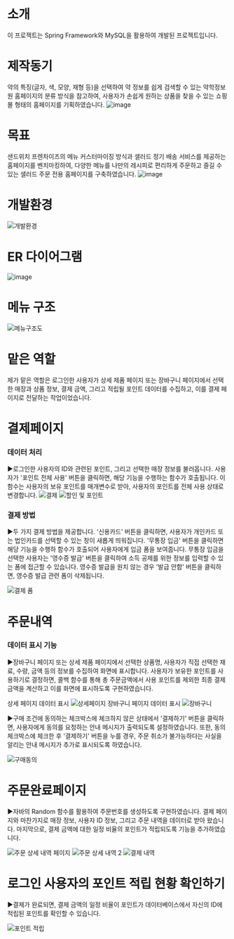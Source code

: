 # 소개
이 프로젝트는 Spring Framework와 MySQL을 활용하여 개발된 프로젝트입니다.

# 제작동기
약의 특징(글자, 색, 모양, 재형 등)을 선택하여 약 정보를 쉽게 검색할 수 있는 약학정보원 홈페이지의 분류 방식을 참고하여, 사용자가 손쉽게 원하는 상품을 찾을 수 있는 쇼핑몰 형태의 홈페이지를 기획하였습니다.
![image](https://github.com/jiyooya/TIM/assets/127083635/a4c6707b-e926-4f9a-917d-8941ad519353)

# 목표
샌드위치 프렌차이즈의 메뉴 커스터마이징 방식과 샐러드 정기 배송 서비스를 제공하는 홈페이지를 벤치마킹하여, 다양한 메뉴를 나만의 레시피로 편리하게 주문하고 즐길 수 있는 샐러드 주문 전용 홈페이지를 구축하였습니다.
![image](https://github.com/jiyooya/TIM/assets/127083635/bd6a8bd2-c3f0-4e77-9a46-da84b0a16950)

# 개발환경
![개발환경](https://github.com/jiyooya/TIM/assets/127083635/4e0e358d-66fd-4bf1-9341-4bd740207834)

# ER 다이어그램
![image](https://github.com/jiyooya/TIM/assets/127083635/a7926940-a2c0-440e-b096-d9f452f72f5a)

# 메뉴 구조
![메뉴구조도](https://github.com/jiyooya/TIM/assets/127083635/a55e6c78-d3dd-4d31-93f1-3d4951fd206f)

# 맡은 역할
제가 맡은 역할은 로그인한 사용자가 상세 제품 페이지 또는 장바구니 페이지에서 선택한 매장과 상품 정보, 결제 금액, 그리고 적립될 포인트 데이터를 수집하고, 이를 결제 페이지로 전달하는 작업이었습니다.

# 결제페이지
### 데이터 처리
▶로그인한 사용자의 ID와 관련된 포인트, 그리고 선택한 매장 정보를 불러옵니다. 사용자가 '포인트 전체 사용' 버튼을 클릭하면, 해당 기능을 수행하는 함수가 호출됩니다. 이 함수는 사용자의 보유 포인트를 매개변수로 받아, 사용자의 포인트를 전체 사용 상태로 변경합니다.
![결제](https://github.com/jiyooya/TIM/assets/127083635/37a318d2-c855-4508-bd64-e84e4788b6d4)
![할인 및 포인트](https://github.com/jiyooya/TIM/assets/127083635/1f150935-dbc7-4f2f-8539-f108180db195)


### 결제 방법
▶두 가지 결제 방법을 제공합니다. 
'신용카드' 버튼을 클릭하면, 사용자가 개인카드 또는 법인카드를 선택할 수 있는 창이 새롭게 띄워집니다.
'무통장 입금' 버튼을 클릭하면 해당 기능을 수행하 함수가 호출되어 사용자에게 입금 폼을 보여줍니다. 무통장 입금을 선택한 사용자는 '영수증 발급' 버튼을 클릭하여 소득 공제를 위한 정보를 입력할 수 있는 폼에 접근할 수 있습니다. 영수증 발급을 원치 않는 경우 '발급 안함' 버튼을 클릭하면, 영수증 발급 관련 폼이 삭제됩니다.

![결제 폼](https://github.com/jiyooya/TIM/assets/127083635/f657f464-da9b-4cfe-8282-4a0fca82bfe7)

# 주문내역
### 데이터 표시 기능
▶장바구니 페이지 또는 상세 제품 페이지에서 선택한 상품명, 사용자가 직접 선택한 재료, 수량, 금액 등의 정보를 수집하여 화면에 표시합니다. 사용자가 보유한 포인트를 사용하기로 결정하면, 콜백 함수를 통해 총 주문금액에서 사용 포인트를 제외한 최종 결제금액을 계산하고 이를 화면에 표시하도록 구현하였습니다.

상세 페이지 데이터 표시
![상세페이지](https://github.com/jiyooya/TIM/assets/127083635/a2fa4b95-1f20-45bc-8368-dabec8d35fbb)
장바구니 페이지 데이터 표시
![장바구니](https://github.com/jiyooya/TIM/assets/127083635/71cb7287-af8f-419e-8b3a-b26a0fcee8e8)

▶구매 조건에 동의하는 체크박스에 체크하지 않은 상태에서 '결제하기' 버튼을 클릭하면, 사용자에게 동의를 요청하는 안내 메시지가 출력되도록 설정하였습니다. 또한, 동의 체크박스에 체크한 후 '결제하기' 버튼을 누를 경우, 주문 취소가 불가능하다는 사실을 알리는 안내 메시지가 추가로 표시되도록 하였습니다.

![구매동의](https://github.com/jiyooya/TIM/assets/127083635/b447afa0-9c42-43fb-99ea-6a041a82c3be)


# 주문완료페이지
▶자바의 Random 함수를 활용하여 주문번호를 생성하도록 구현하였습니다. 결제 페이지와 마찬가지로 매장 정보, 사용자 ID 정보, 그리고 주문 내역을 데이터로 받아 왔습니다. 마지막으로, 결제 금액에 대한 일정 비율의 포인트가 적립되도록 기능을 추가하였습니다.

![주문 상세 내역 페이지](https://github.com/jiyooya/TIM/assets/127083635/8491a0ef-a9ca-4a0d-8825-6288ec66020b)
![주문 상세 내역 2](https://github.com/jiyooya/TIM/assets/127083635/0593b41e-d9b7-4a54-826c-54359264802a)
![결제 내역](https://github.com/jiyooya/TIM/assets/127083635/1859e8f4-1fdc-424d-83e9-172853c89ff4)


# 로그인 사용자의 포인트 적립 현황 확인하기
▶결제가 완료되면, 결제 금액의 일정 비율이 포인트가 데이터베이스에서 자신의 ID에 적립된 포인트를 확인할 수 있습니다.

![포인트 적립](https://github.com/jiyooya/TIM/assets/127083635/1b873034-c833-4867-92d2-aa87fcc4d217)





